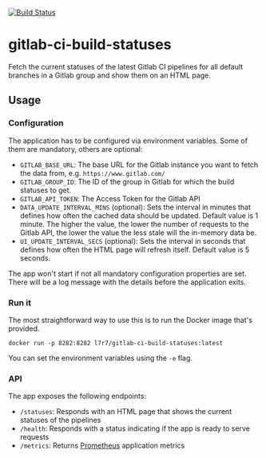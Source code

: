 [![Build Status](https://travis-ci.com/L7R7/gitlab-ci-build-statuses.svg?branch=master)](https://travis-ci.com/L7R7/gitlab-ci-build-statuses)

# gitlab-ci-build-statuses

Fetch the current statuses of the latest Gitlab CI pipelines for all default branches in a Gitlab group and show them on an HTML page.

## Usage

### Configuration

The application has to be configured via environment variables.
Some of them are mandatory, others are optional:
* `GITLAB_BASE_URL`: The base URL for the Gitlab instance you want to fetch the data from, e.g. `https://www.gitlab.com/`
* `GITLAB_GROUP_ID`: The ID of the group in Gitlab for which the build statuses to get.
* `GITLAB_API_TOKEN`: The Access Token for the Gitlab API
* `DATA_UPDATE_INTERVAL_MINS` (optional): Sets the interval in minutes that defines how often the cached data should be updated.
Default value is 1 minute.
The higher the value, the lower the number of requests to the Gitlab API, the lower the value the less stale will the in-memory data be.
* `UI_UPDATE_INTERVAL_SECS` (optional): Sets the interval in seconds that defines how often the HTML page will refresh itself.
Default value is 5 seconds.

The app won't start if not all mandatory configuration properties are set.
There will be a log message with the details before the application exits.

### Run it

The most straightforward way to use this is to run the Docker image that's provided.

    docker run -p 8282:8282 l7r7/gitlab-ci-build-statuses:latest

You can set the environment variables using the `-e` flag.

### API
The app exposes the following endpoints:
* `/statuses`: Responds with an HTML page that shows the current statuses of the pipelines
* `/health`: Responds with a status indicating if the app is ready to serve requests
* `/metrics`: Returns [Prometheus](https://prometheus.io/) application metrics